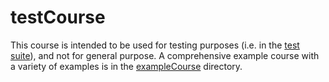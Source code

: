 # testCourse

This course is intended to be used for testing purposes (i.e. in the [test suite](../apps/prairielearn/src/tests)), and not for general purpose. A comprehensive example course with a variety of examples is in the [exampleCourse](../exampleCourse/) directory.

